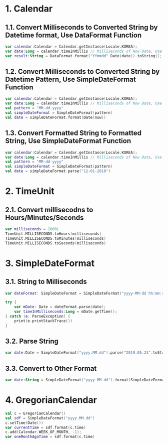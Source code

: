 # 1. Calendar

## 1.1. Convert Milliseconds to Converted String by Datetime format, Use DataFormat Function

```Kotlin
var calendar:Calendar = Calendar.getInstance(Locale.KOREA);
var date:Long = calendar.timeInMillis // Milliseconds of Now Date, Use Instead of getTimeInMillis
var result:String = DataFormat.format("YYmmdd" Date(date)).toString();
```

## 1.2. Convert Milliseconds to Converted String by Datetime Pattern, Use SimpleDateFormat Function

```Kotlin
var calendar:Calendar = Calendar.getInstance(Locale.KOREA);
var date:Long = calendar.timeInMillis // Milliseconds of Now Date, Use Instead of getTimeInMillis
val pattern = "MM-dd-yyyy"
val simpleDateFormat = SimpleDateFormat(pattern)
val date = simpleDateFormat.format(Date(now))
```

## 1.3. Convert Formatted String to Formatted String, Use SimpleDateFormat Function

```Kotlin
var calendar:Calendar = Calendar.getInstance(Locale.KOREA);
var date:Long = calendar.timeInMillis // Milliseconds of Now Date, Use Instead of getTimeInMillis
val pattern = "MM-dd-yyyy"
val simpleDateFormat = SimpleDateFormat(pattern)
val date = simpleDateFormat.parse("12-01-2018")
```

# 2. TimeUnit

## 2.1. Convert millisecodns to Hours/Minutes/Seconds

```Kotlin
var milliseconds = 1000L
TimeUnit.MILLISECONDS.toHours(milliseconds)
TimeUnit.MILLISECONDS.toMinutes(milliseconds)
TimeUnit.MILLISECONDS.toSeconds(milliseconds)
```

# 3. SimpleDateFormat

## 3.1. String to Milliseconds

```Kotlin
var dateFormat: SimpleDateFormat = SimpleDateFormat("yyyy-MM-dd hh:mm:ss"); // Use Want DateTime Format

try {
    var mDate: Date = dateFormat.parse(date);
    var timeInMilliseconds:Long = mDate.getTime();
} catch (e: ParseException) {
    print(e.printStackTrace())
}
```

## 3.2. Parse String

```Kotlin
var date:Date = SimpleDateFormat("yyyy.MM.dd").parse("2019.05.23".toString())
```

## 3.3. Convert to Other Format

```Kotlin
var date:String = SimpleDateFormat("yyyy-MM-dd").format(SimpleDateFormat("yyyy.MM.dd").parse("2019.05.23"))
```

# 4. GregorianCalendar

```Kotlin
val c = GregorianCalendar()
val sdf = SimpleDateFormat("yyyy.MM.dd")
c.setTime(Date())
var currentTime = sdf.format(c.time)
c.add(Calendar.WEEK_OF_MONTH, -1);
var oneMonthAgoTime = sdf.format(c.time)
```
